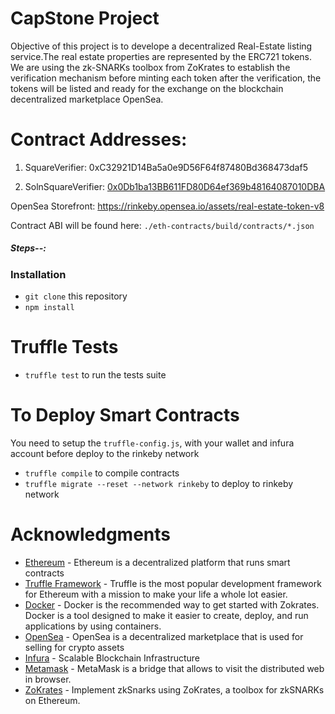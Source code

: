 # CapStone Project

Objective of this project is to develope a decentralized Real-Estate listing service.The real estate properties are represented by the ERC721 tokens. We are using the zk-SNARKs toolbox from ZoKrates to establish the verification mechanism before minting each token after the verification, the tokens will be listed and ready for the exchange on the blockchain decentralized marketplace OpenSea.

# Contract Addresses:
1. SquareVerifier: 0xC32921D14Ba5a0e9D56F64f87480Bd368473daf5

2. SolnSquareVerifier: [0x0Db1ba13BB611FD80D64ef369b48164087010DBA](https://rinkeby.etherscan.io/address/0x0Db1ba13BB611FD80D64ef369b48164087010DBA)

OpenSea Storefront: https://rinkeby.opensea.io/assets/real-estate-token-v8

Contract ABI will be found here: `./eth-contracts/build/contracts/*.json`

##### Steps--:
### Installation

- `git clone` this repository
- `npm install`

# Truffle Tests

- `truffle test` to run the tests suite

# To Deploy Smart Contracts
You need to setup the `truffle-config.js`, with your wallet and infura account before deploy to the rinkeby network

- `truffle compile` to compile contracts
- `truffle migrate --reset --network rinkeby` to deploy to rinkeby network


# Acknowledgments

* [Ethereum](https://www.ethereum.org/) - Ethereum is a decentralized platform that runs smart contracts
* [Truffle Framework](http://truffleframework.com/) - Truffle is the most popular development framework for Ethereum with a mission to make your life a whole lot easier.
* [Docker](https://docs.docker.com/install/) - Docker is the recommended way to get started with Zokrates. Docker is a tool designed to make it easier to create, deploy, and run applications by using containers.
* [OpenSea](https://docs.opensea.io/docs) - OpenSea is a decentralized marketplace that is used for selling for crypto assets
* [Infura](https://infura.io/) - Scalable Blockchain Infrastructure
* [Metamask](https://metamask.io/) - MetaMask is a bridge that allows to visit the distributed web in browser.
* [ZoKrates](https://github.com/Zokrates/ZoKrates) - Implement zkSnarks using ZoKrates, a toolbox for zkSNARKs on Ethereum.
